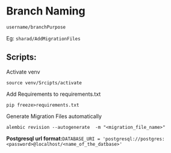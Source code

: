 # Branch Naming

`username/branchPurpose`

Eg:
`sharad/AddMigrationFiles`


## Scripts:

Activate venv   
```shell
source venv/Srcipts/activate
```

Add Requirements to requirements.txt
```shell
pip freeze>requirements.txt
```

Generate Migration Files automatically
```shell
alembic revision --autogenerate  -m "<migration_file_name>"
```

**Postgresql url format:**`DATABASE_URI = 'postgresql://postgres:<password>@localhost/<name_of_the_datbase>'`